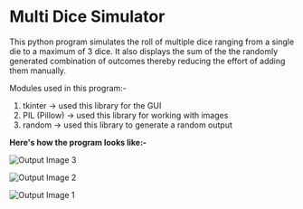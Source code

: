 # Multi Dice Simulator

This python program simulates the roll of multiple dice ranging from a single die to a maximum of 3 dice. It also displays the sum of the the randomly generated combination of outcomes thereby reducing the effort of adding them manually.

Modules used in this program:-
1. tkinter -> used this library for the GUI
2. PIL (Pillow) -> used this library for working with images
3. random -> used this library to generate a random output

**Here's how the program looks like:-**

![Output Image 3](https://github.com/aravinds-arv/Mini_Python_Projects/blob/multi-dice-simulator/Projects_in_Python/Multi-Dice-Simulator/ouput/out3.png?raw=true)

![Output Image 2](https://github.com/aravinds-arv/Mini_Python_Projects/blob/multi-dice-simulator/Projects_in_Python/Multi-Dice-Simulator/ouput/out2.png?raw=true)

![Output Image 1](https://github.com/aravinds-arv/Mini_Python_Projects/blob/multi-dice-simulator/Projects_in_Python/Multi-Dice-Simulator/ouput/out1.png?raw=true)